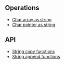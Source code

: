 ## Operations

* [Char array as string](https://github.com/TranPhucVinh/C/blob/master/Introduction/Data%20structure/String/Char%20array%20as%20string.md)
* [Char pointer as string](https://github.com/TranPhucVinh/C/blob/master/Introduction/Data%20structure/String/Char%20pointer%20as%20string.md)

## API

* [String copy functions](https://github.com/TranPhucVinh/C/blob/master/Introduction/Data%20structure/String/String%20copy%20functions.md)
* [String append functions](https://github.com/TranPhucVinh/C/blob/master/Introduction/Data%20structure/String/String%20append%20functions.md)
